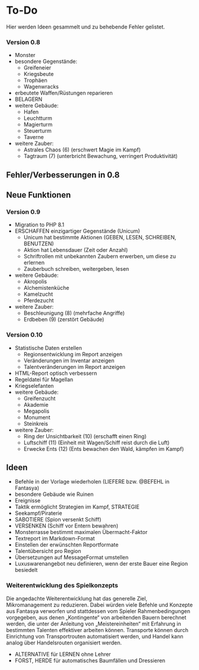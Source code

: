 # To-Do

Hier werden Ideen gesammelt und zu behebende Fehler gelistet.

### Version 0.8

- Monster
- besondere Gegenstände:
  - Greifeneier
  - Kriegsbeute
  - Trophäen
  - Wagenwracks
- erbeutete Waffen/Rüstungen reparieren
- BELAGERN
- weitere Gebäude:
  - Hafen
  - Leuchtturm
  - Magierturm
  - Steuerturm
  - Taverne
- weitere Zauber:
  - Astrales Chaos (6) (erschwert Magie im Kampf)
  - Tagtraum (7) (unterbricht Bewachung, verringert Produktivität)

## Fehler/Verbesserungen in 0.8


## Neue Funktionen

### Version 0.9

- Migration to PHP 8.1
- ERSCHAFFEN einzigartiger Gegenstände (Unicum)
  - Unicum hat bestimmte Aktionen (GEBEN, LESEN, SCHREIBEN, BENUTZEN)
  - Aktion hat Lebensdauer (Zeit oder Anzahl)
  - Schriftrollen mit unbekannten Zaubern erwerben, um diese zu erlernen
  - Zauberbuch schreiben, weitergeben, lesen
- weitere Gebäude:
  - Akropolis
  - Alchemistenküche
  - Kamelzucht
  - Pferdezucht
- weitere Zauber:
  - Beschleunigung (8) (mehrfache Angriffe)
  - Erdbeben (9) (zerstört Gebäude)

### Version 0.10

- Statistische Daten erstellen
  - Regionsentwicklung im Report anzeigen
  - Veränderungen im Inventar anzeigen
  - Talentveränderungen im Report anzeigen
- HTML-Report optisch verbessern
- Regeldatei für Magellan
- Kriegselefanten
- weitere Gebäude:
  - Greifenzucht
  - Akademie
  - Megapolis
  - Monument
  - Steinkreis
- weitere Zauber:
  - Ring der Unsichtbarkeit (10) (erschafft einen Ring)
  - Luftschiff (11) (Einheit mit Wagen/Schiff reist durch die Luft)
  - Erwecke Ents (12) (Ents bewachen den Wald, kämpfen im Kampf)

## Ideen

- Befehle in der Vorlage wiederholen (LIEFERE bzw. @BEFEHL in Fantasya)
- besondere Gebäude wie Ruinen
- Ereignisse
- Taktik ermöglicht Strategien im Kampf, STRATEGIE
- Seekampf/Piraterie
- SABOTIERE (Spion versenkt Schiff)
- VERSENKEN (Schiff vor Entern bewahren)
- Monsterrasse bestimmt maximalen Übermacht-Faktor
- Textreport im Markdown-Format
- Einstellen der erwünschten Reportformate
- Talentübersicht pro Region
- Übersetzungen auf MessageFormat umstellen
- Luxuswarenangebot neu definieren, wenn der erste Bauer eine Region besiedelt

### Weiterentwicklung des Spielkonzepts

Die angedachte Weiterentwicklung hat das generelle Ziel, Mikromanagement zu
reduzieren. Dabei würden viele Befehle und Konzepte aus Fantasya verworfen und
stattdessen vom Spieler Rahmenbedingungen vorgegeben, aus denen „Kontingente“
von arbeitenden Bauern berechnet werden, die unter der Anleitung von
„Meistereinheiten“ mit Erfahrung in bestimmten Talenten effektiver arbeiten
können. Transporte können durch Einrichtung von Transportrouten automatisiert
werden, und Handel kann analog über Handelsrouten organisiert werden.

- ALTERNATIVE für LERNEN ohne Lehrer
- FORST, HERDE für automatisches Baumfällen und Dressieren

